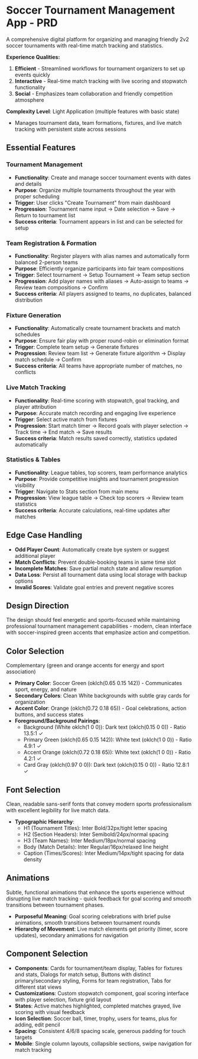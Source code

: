 # Soccer Tournament Management App - PRD

A comprehensive digital platform for organizing and managing friendly 2v2 soccer tournaments with real-time match tracking and statistics.

**Experience Qualities:**
1. **Efficient** - Streamlined workflows for tournament organizers to set up events quickly
2. **Interactive** - Real-time match tracking with live scoring and stopwatch functionality  
3. **Social** - Emphasizes team collaboration and friendly competition atmosphere

**Complexity Level**: Light Application (multiple features with basic state)
- Manages tournament data, team formations, fixtures, and live match tracking with persistent state across sessions

## Essential Features

### Tournament Management
- **Functionality**: Create and manage soccer tournament events with dates and details
- **Purpose**: Organize multiple tournaments throughout the year with proper scheduling
- **Trigger**: User clicks "Create Tournament" from main dashboard
- **Progression**: Tournament name input → Date selection → Save → Return to tournament list
- **Success criteria**: Tournament appears in list and can be selected for setup

### Team Registration & Formation
- **Functionality**: Register players with alias names and automatically form balanced 2-person teams
- **Purpose**: Efficiently organize participants into fair team compositions
- **Trigger**: Select tournament → Setup Tournament → Team setup section
- **Progression**: Add player names with aliases → Auto-assign to teams → Review team compositions → Confirm
- **Success criteria**: All players assigned to teams, no duplicates, balanced distribution

### Fixture Generation
- **Functionality**: Automatically create tournament brackets and match schedules
- **Purpose**: Ensure fair play with proper round-robin or elimination format
- **Trigger**: Complete team setup → Generate fixtures
- **Progression**: Review team list → Generate fixture algorithm → Display match schedule → Confirm
- **Success criteria**: All teams have appropriate number of matches, no conflicts

### Live Match Tracking
- **Functionality**: Real-time scoring with stopwatch, goal tracking, and player attribution
- **Purpose**: Accurate match recording and engaging live experience
- **Trigger**: Select active match from fixtures
- **Progression**: Start match timer → Record goals with player selection → Track time → End match → Save results
- **Success criteria**: Match results saved correctly, statistics updated automatically

### Statistics & Tables
- **Functionality**: League tables, top scorers, team performance analytics
- **Purpose**: Provide competitive insights and tournament progression visibility
- **Trigger**: Navigate to Stats section from main menu
- **Progression**: View league table → Check top scorers → Review team statistics
- **Success criteria**: Accurate calculations, real-time updates after matches

## Edge Case Handling
- **Odd Player Count**: Automatically create bye system or suggest additional player
- **Match Conflicts**: Prevent double-booking teams in same time slot
- **Incomplete Matches**: Save partial match state and allow resumption
- **Data Loss**: Persist all tournament data using local storage with backup options
- **Invalid Scores**: Validate goal entries and prevent negative scores

## Design Direction
The design should feel energetic and sports-focused while maintaining professional tournament management capabilities - modern, clean interface with soccer-inspired green accents that emphasize action and competition.

## Color Selection
Complementary (green and orange accents for energy and sport association)

- **Primary Color**: Soccer Green (oklch(0.65 0.15 142)) - Communicates sport, energy, and nature
- **Secondary Colors**: Clean White backgrounds with subtle gray cards for organization
- **Accent Color**: Orange (oklch(0.72 0.18 65)) - Goal celebrations, action buttons, and success states
- **Foreground/Background Pairings**: 
  - Background (White oklch(1 0 0)): Dark text (oklch(0.15 0 0)) - Ratio 13.5:1 ✓
  - Primary Green (oklch(0.65 0.15 142)): White text (oklch(1 0 0)) - Ratio 4.9:1 ✓
  - Accent Orange (oklch(0.72 0.18 65)): White text (oklch(1 0 0)) - Ratio 4.2:1 ✓
  - Card Gray (oklch(0.97 0 0)): Dark text (oklch(0.15 0 0)) - Ratio 12.8:1 ✓

## Font Selection
Clean, readable sans-serif fonts that convey modern sports professionalism with excellent legibility for live match data.

- **Typographic Hierarchy**: 
  - H1 (Tournament Titles): Inter Bold/32px/tight letter spacing
  - H2 (Section Headers): Inter Semibold/24px/normal spacing  
  - H3 (Team Names): Inter Medium/18px/normal spacing
  - Body (Match Details): Inter Regular/16px/relaxed line height
  - Caption (Times/Scores): Inter Medium/14px/tight spacing for data density

## Animations
Subtle, functional animations that enhance the sports experience without disrupting live match tracking - quick feedback for goal scoring and smooth transitions between tournament phases.

- **Purposeful Meaning**: Goal scoring celebrations with brief pulse animations, smooth transitions between tournament rounds
- **Hierarchy of Movement**: Live match elements get priority (timer, score updates), secondary animations for navigation

## Component Selection
- **Components**: Cards for tournament/team display, Tables for fixtures and stats, Dialogs for match setup, Buttons with distinct primary/secondary styling, Forms for team registration, Tabs for different stat views
- **Customizations**: Custom stopwatch component, goal scoring interface with player selection, fixture grid layout
- **States**: Active matches highlighted, completed matches grayed, live scoring with visual feedback
- **Icon Selection**: Soccer ball, timer, trophy, users for teams, plus for adding, edit pencil
- **Spacing**: Consistent 4/6/8 spacing scale, generous padding for touch targets
- **Mobile**: Single column layouts, collapsible sections, swipe navigation for match tracking